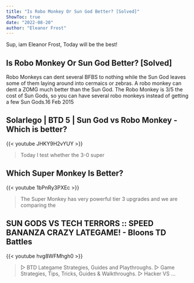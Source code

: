 ```yaml
---
title: "Is Robo Monkey Or Sun God Better? [Solved]"
ShowToc: true 
date: "2022-08-20"
author: "Eleanor Frost" 
---
```


Sup, iam Eleanor Frost, Today will be the best!
## Is Robo Monkey Or Sun God Better? [Solved]
Robo Monkeys can dent several BFBS to nothing while the Sun God leaves some of them laying around into cermaics or zebras. A robo monkey can dent a ZOMG much better than the Sun God. The Robo Monkey is 3/5 the cost of Sun Gods, so you can have several robo monkeys instead of getting a few Sun Gods.16 Feb 2015

## Solarlego | BTD 5 | Sun God vs Robo Monkey - Which is better?
{{< youtube JHKY9H2vYUY >}}
>Today I test whether the 3-0 super 

## Which Super Monkey Is Better?
{{< youtube 1bPnRy3PXEc >}}
>The Super Monkey has very powerful tier 3 upgrades and we are comparing the 

## SUN GODS VS TECH TERRORS :: SPEED BANANZA CRAZY LATEGAME! - Bloons TD Battles
{{< youtube hvg8WFMhgh0 >}}
>▻ BTD Lategame Strategies, Guides and Playthroughs. ▻ Game Strategies, Tips, Tricks, Guides & Walkthroughs. ▻ Hacker VS ...

